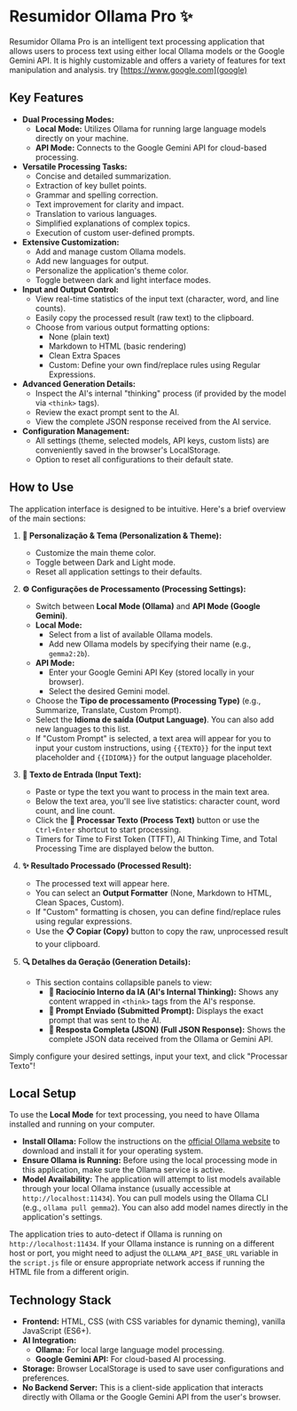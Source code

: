 # Resumidor Ollama Pro ✨

Resumidor Ollama Pro is an intelligent text processing application that allows users to process text using either local Ollama models or the Google Gemini API. It is highly customizable and offers a variety of features for text manipulation and analysis. try [https://www.google.com](google)

## Key Features

- **Dual Processing Modes:**
    - **Local Mode:** Utilizes Ollama for running large language models directly on your machine.
    - **API Mode:** Connects to the Google Gemini API for cloud-based processing.
- **Versatile Processing Tasks:**
    - Concise and detailed summarization.
    - Extraction of key bullet points.
    - Grammar and spelling correction.
    - Text improvement for clarity and impact.
    - Translation to various languages.
    - Simplified explanations of complex topics.
    - Execution of custom user-defined prompts.
- **Extensive Customization:**
    - Add and manage custom Ollama models.
    - Add new languages for output.
    - Personalize the application's theme color.
    - Toggle between dark and light interface modes.
- **Input and Output Control:**
    - View real-time statistics of the input text (character, word, and line counts).
    - Easily copy the processed result (raw text) to the clipboard.
    - Choose from various output formatting options:
        - None (plain text)
        - Markdown to HTML (basic rendering)
        - Clean Extra Spaces
        - Custom: Define your own find/replace rules using Regular Expressions.
- **Advanced Generation Details:**
    - Inspect the AI's internal "thinking" process (if provided by the model via `<think>` tags).
    - Review the exact prompt sent to the AI.
    - View the complete JSON response received from the AI service.
- **Configuration Management:**
    - All settings (theme, selected models, API keys, custom lists) are conveniently saved in the browser's LocalStorage.
    - Option to reset all configurations to their default state.

## How to Use

The application interface is designed to be intuitive. Here's a brief overview of the main sections:

1.  **🎨 Personalização & Tema (Personalization & Theme):**
    *   Customize the main theme color.
    *   Toggle between Dark and Light mode.
    *   Reset all application settings to their defaults.

2.  **⚙️ Configurações de Processamento (Processing Settings):**
    *   Switch between **Local Mode (Ollama)** and **API Mode (Google Gemini)**.
    *   **Local Mode:**
        *   Select from a list of available Ollama models.
        *   Add new Ollama models by specifying their name (e.g., `gemma2:2b`).
    *   **API Mode:**
        *   Enter your Google Gemini API Key (stored locally in your browser).
        *   Select the desired Gemini model.
    *   Choose the **Tipo de processamento (Processing Type)** (e.g., Summarize, Translate, Custom Prompt).
    *   Select the **Idioma de saída (Output Language)**. You can also add new languages to this list.
    *   If "Custom Prompt" is selected, a text area will appear for you to input your custom instructions, using `{{TEXTO}}` for the input text placeholder and `{{IDIOMA}}` for the output language placeholder.

3.  **📝 Texto de Entrada (Input Text):**
    *   Paste or type the text you want to process in the main text area.
    *   Below the text area, you'll see live statistics: character count, word count, and line count.
    *   Click the **🚀 Processar Texto (Process Text)** button or use the `Ctrl+Enter` shortcut to start processing.
    *   Timers for Time to First Token (TTFT), AI Thinking Time, and Total Processing Time are displayed below the button.

4.  **✨ Resultado Processado (Processed Result):**
    *   The processed text will appear here.
    *   You can select an **Output Formatter** (None, Markdown to HTML, Clean Spaces, Custom).
    *   If "Custom" formatting is chosen, you can define find/replace rules using regular expressions.
    *   Use the **📋 Copiar (Copy)** button to copy the raw, unprocessed result to your clipboard.

5.  **🔍 Detalhes da Geração (Generation Details):**
    *   This section contains collapsible panels to view:
        *   **🧠 Raciocínio Interno da IA (AI's Internal Thinking):** Shows any content wrapped in `<think>` tags from the AI's response.
        *   **📝 Prompt Enviado (Submitted Prompt):** Displays the exact prompt that was sent to the AI.
        *   **📄 Resposta Completa (JSON) (Full JSON Response):** Shows the complete JSON data received from the Ollama or Gemini API.

Simply configure your desired settings, input your text, and click "Processar Texto"!

## Local Setup

To use the **Local Mode** for text processing, you need to have Ollama installed and running on your computer.

*   **Install Ollama:** Follow the instructions on the [official Ollama website](https://ollama.com/) to download and install it for your operating system.
*   **Ensure Ollama is Running:** Before using the local processing mode in this application, make sure the Ollama service is active.
*   **Model Availability:** The application will attempt to list models available through your local Ollama instance (usually accessible at `http://localhost:11434`). You can pull models using the Ollama CLI (e.g., `ollama pull gemma2`). You can also add model names directly in the application's settings.

The application tries to auto-detect if Ollama is running on `http://localhost:11434`. If your Ollama instance is running on a different host or port, you might need to adjust the `OLLAMA_API_BASE_URL` variable in the `script.js` file or ensure appropriate network access if running the HTML file from a different origin.

## Technology Stack

*   **Frontend:** HTML, CSS (with CSS variables for dynamic theming), vanilla JavaScript (ES6+).
*   **AI Integration:**
    *   **Ollama:** For local large language model processing.
    *   **Google Gemini API:** For cloud-based AI processing.
*   **Storage:** Browser LocalStorage is used to save user configurations and preferences.
*   **No Backend Server:** This is a client-side application that interacts directly with Ollama or the Google Gemini API from the user's browser.
